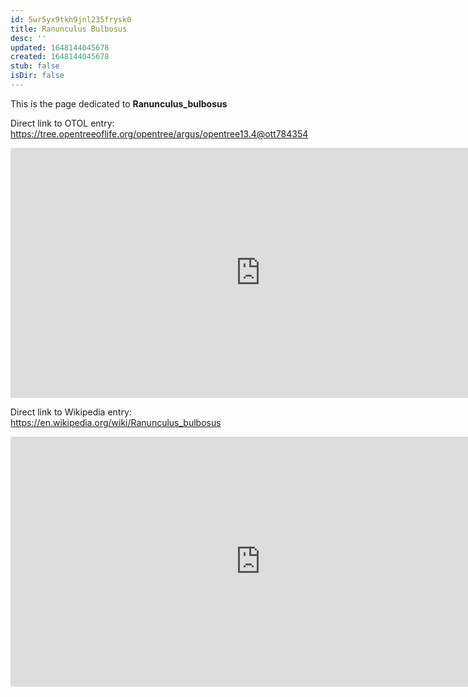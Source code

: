 ```yaml
---
id: 5wr5yx9tkh9jnl235frysk0
title: Ranunculus Bulbosus
desc: ''
updated: 1648144045678
created: 1648144045678
stub: false
isDir: false
---
```

This is the page dedicated to **Ranunculus_bulbosus**


Direct link to OTOL entry: https://tree.opentreeoflife.org/opentree/argus/opentree13.4@ott784354



<html>
    <body>
    <iframe src="https://tree.opentreeoflife.org/opentree/argus/opentree13.4@ott784354"
    width="800" height="400" frameborder="0" allowfullscreen> </iframe>
    </body>
</html>
    


Direct link to Wikipedia entry: https://en.wikipedia.org/wiki/Ranunculus_bulbosus



<html>
    <body>
    <iframe src="https://en.wikipedia.org/wiki/Ranunculus_bulbosus"
    width="800" height="400" frameborder="0" allowfullscreen> </iframe>
    </body>
</html>
    
